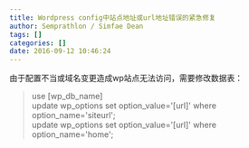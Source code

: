 ```yaml
---
title: Wordpress config中站点地址或url地址错误的紧急修复
author: Semprathlon / Simfae Dean
tags: []
categories: []
date: 2016-09-12 10:46:24
---
```

由于配置不当或域名变更造成wp站点无法访问，需要修改数据表：

> use [wp_db_name]  
> update wp_options set option_value='[url]' where option_name='siteurl';  
> update wp_options set option_value='[url]' where option_name='home';  